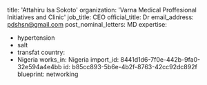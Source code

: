 title: 'Attahiru Isa Sokoto'
organization: 'Varna Medical Proffesional Initiatives and Clinic'
job_title: CEO
official_title: Dr
email_address: pdshsn@gmail.com
post_nominal_letters: MD
expertise:
  - hypertension
  - salt
  - transfat
country:
  - Nigeria
works_in: Nigeria
import_id: 8441d1d6-7f0e-442b-9fa0-32e594a4e4bb
id: b85cc893-5b6e-4b2f-8763-42cc92dc892f
blueprint: networking
